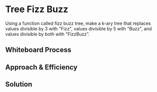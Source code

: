 # Tree Fizz Buzz

Using a function called fizz buzz tree, make a k-ary tree that replaces values divisible by 3 with "Fizz", values divisible by 5 with "Buzz", and values divisible by both with "FizzBuzz".

## Whiteboard Process
<!-- Embedded whiteboard image -->

## Approach & Efficiency
<!-- What approach did you take? Why? What is the Big O space/time for this approach? -->

## Solution
<!-- Show how to run your code, and examples of it in action -->

